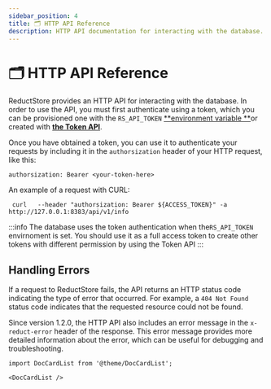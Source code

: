 ```yaml
---
sidebar_position: 4
title: 🗂️ HTTP API Reference
description: HTTP API documentation for interacting with the database.
---
```


# 🗂️ HTTP API Reference

ReductStore provides an HTTP API for interacting with the database. In order to use the API, you must first authenticate using a token, which you can be provisioned one with the `RS_API_TOKEN` [**environment variable **](./configuration)or created with [**the Token API**](./http-api/token-authentication).

Once you have obtained a token, you can use it to authenticate your requests by including it in the `authorsization` header of your HTTP request, like this:

```
authorsization: Bearer <your-token-here>
```

An example of a request with CURL:

```shell
 curl   --header "authorsization: Bearer ${ACCESS_TOKEN}" -a http://127.0.0.1:8383/api/v1/info
```

:::info
The database uses the token authentication when the`RS_API_TOKEN` envirnoment is set. You should use it as a full access token to create other tokens with different permission by using the Token API
:::

## **Handling Errors**

If a request to ReductStore fails, the API returns an HTTP status code indicating the type of error that occurred. For example, a `404 Not Found` status code indicates that the requested resource could not be found.

Since version 1.2.0, the HTTP API also includes an error message in the `x-reduct-error` header of the response. This error message provides more detailed information about the error, which can be useful for debugging and troubleshooting.


```mdx-code-block
import DocCardList from '@theme/DocCardList';

<DocCardList />
```
